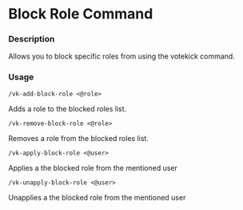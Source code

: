# Block Role Command

### Description

Allows you to block specific roles from using the votekick command.

### Usage

`/vk-add-block-role <@role>`

Adds a role to the blocked roles list.

`/vk-remove-block-role <@role>`

Removes a role from the blocked roles list.

`/vk-apply-block-role <@user>`

Applies a the blocked role from the mentioned user

`/vk-unapply-block-role <@user>`

Unapplies a the blocked role from the mentioned user
